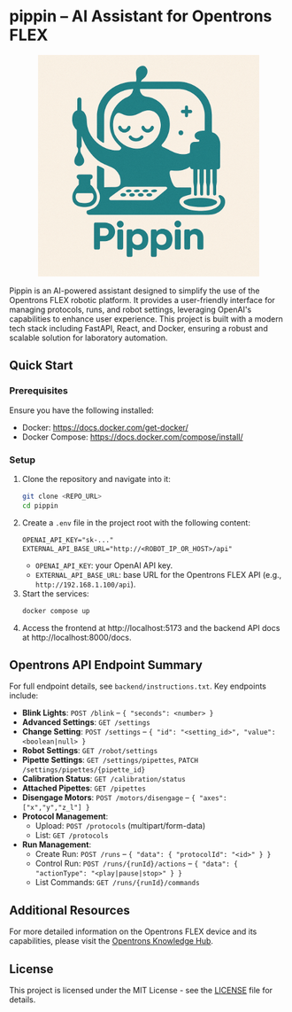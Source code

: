 # pippin – AI Assistant for Opentrons FLEX

<p align="center">
  <img src="frontend/src/assets/main-image.png" alt="Pippin UI Preview" width="400" />
</p>

Pippin is an AI-powered assistant designed to simplify the use of the Opentrons FLEX robotic platform. It provides a user-friendly interface for managing protocols, runs, and robot settings, leveraging OpenAI's capabilities to enhance user experience.
This project is built with a modern tech stack including FastAPI, React, and Docker, ensuring a robust and scalable solution for laboratory automation.

## Quick Start

### Prerequisites

Ensure you have the following installed:
- Docker: https://docs.docker.com/get-docker/
- Docker Compose: https://docs.docker.com/compose/install/

### Setup

1. Clone the repository and navigate into it:
   ```bash
   git clone <REPO_URL>
   cd pippin
   ```
2. Create a `.env` file in the project root with the following content:
   ```env
   OPENAI_API_KEY="sk-..."
   EXTERNAL_API_BASE_URL="http://<ROBOT_IP_OR_HOST>/api"
   ```
   - `OPENAI_API_KEY`: your OpenAI API key.
   - `EXTERNAL_API_BASE_URL`: base URL for the Opentrons FLEX API (e.g., `http://192.168.1.100/api`).
3. Start the services:
   ```bash
   docker compose up
   ```
4. Access the frontend at http://localhost:5173 and the backend API docs at http://localhost:8000/docs.

## Opentrons API Endpoint Summary

For full endpoint details, see `backend/instructions.txt`. Key endpoints include:

- **Blink Lights**: `POST /blink` – `{ "seconds": <number> }`
- **Advanced Settings**: `GET /settings`
- **Change Setting**: `POST /settings` – `{ "id": "<setting_id>", "value": <boolean|null> }`
- **Robot Settings**: `GET /robot/settings`
- **Pipette Settings**: `GET /settings/pipettes`, `PATCH /settings/pipettes/{pipette_id}`
- **Calibration Status**: `GET /calibration/status`
- **Attached Pipettes**: `GET /pipettes`
- **Disengage Motors**: `POST /motors/disengage` – `{ "axes": ["x","y","z_l"] }`
- **Protocol Management**:
  - Upload: `POST /protocols` (multipart/form-data)
  - List: `GET /protocols`
- **Run Management**:
  - Create Run: `POST /runs` – `{ "data": { "protocolId": "<id>" } }`
  - Control Run: `POST /runs/{runId}/actions` – `{ "data": { "actionType": "<play|pause|stop>" } }`
  - List Commands: `GET /runs/{runId}/commands`

## Additional Resources

For more detailed information on the Opentrons FLEX device and its capabilities, please visit the [Opentrons Knowledge Hub](https://opentrons.com/resources/knowledge-hub).

## License

This project is licensed under the MIT License - see the [LICENSE](LICENSE) file for details.

